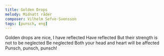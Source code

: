 ```yaml
---
title: Golden Drops
melody: Midnatt råder
composer: Vilhelm Sefve-Svensson
tags: [punsch, eng]
---
```


Golden drops are nice, I have reflected
Have reflected
But their strength is not to be neglected
Be neglected
Both your head and heart will be affected
Punsch, punsch, punsch!
